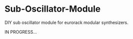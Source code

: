 # Sub-Oscillator-Module
DIY sub oscillator module for eurorack modular synthesizers.

IN PROGRESS...
